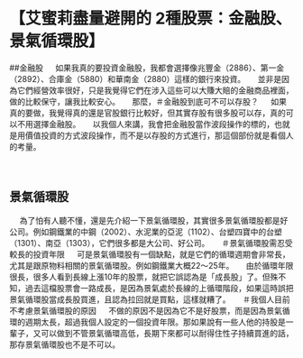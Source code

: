 # 【艾蜜莉盡量避開的 2種股票：金融股、景氣循環股】


##金融股
　
如果我真的要投資金融股，我都會選擇像兆豐金（2886）、第一金（2892）、合庫金（5880）和華南金（2880）這樣的銀行來投資。
　
並非是因為它們經營效率很好，只是我覺得它們在涉入這些可以大賺大賠的金融商品裡面，做的比較保守，讓我比較安心。
　
那麼，＃金融股到底可不可以存股？
　
如果真的要做，我覺得真的還是官股銀行比較好，但其實存股有很多股可以存，真的可以不用選擇金融股。
　
以我個人來講，我會把金融股當作波段操作的標的，也就是用價值投資的方式波段操作，而不是以存股的方式進行，那這個部份就是看個人的考量。


　
## 景氣循環股
　
為了怕有人聽不懂，還是先介紹一下景氣循環股，其實很多景氣循環股都是好公司。例如鋼鐵業的中鋼（2002）、水泥業的亞泥（1102）、台塑四寶中的台塑（1301）、南亞（1303），它們很多都是大公司、好公司。
　
＃景氣循環股需忍受較長的投資年限
　
可是景氣循環股有一個缺點，就是它們的循環週期會非常長，尤其是跟原物料相關的景氣循環股。例如鋼鐵業大概22～25年。
　
由於循環年限很長，很多人看到長線上漲10年的股票，就把它誤認為是「成長股」了。但殊不知，過去這檔股票會一路成長，是因為景氣處於長線的上循環階段，如果這時誤把景氣循環股當成長股買進，且認為拉回就是買點，這樣就糟了。
　
＃我個人目前不考慮景氣循環股的原因
　
不做的原因不是因為它不是好股票，而是因為景氣循環的週期太長，超過我個人設定的一個投資年限。那如果說有一些人他的持股是一輩子，又可以做到不管景氣循環高低，長期下來都可以耐得住性子持續買進的話，那存景氣循環股也不是不可以。
　